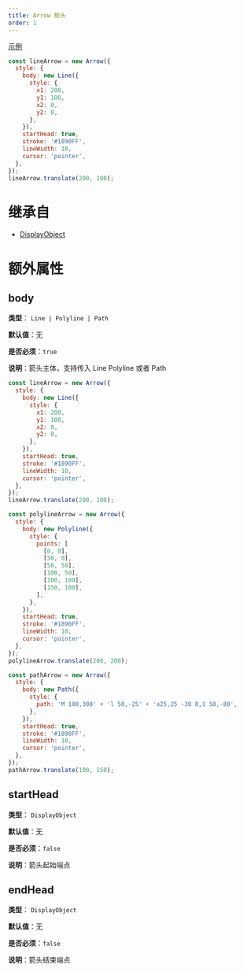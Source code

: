 ```yaml
---
title: Arrow 箭头
order: 1
---
```


[示例](/zh/examples/shape#arrow)

```javascript
const lineArrow = new Arrow({
  style: {
    body: new Line({
      style: {
        x1: 200,
        y1: 100,
        x2: 0,
        y2: 0,
      },
    }),
    startHead: true,
    stroke: '#1890FF',
    lineWidth: 10,
    cursor: 'pointer',
  },
});
lineArrow.translate(200, 100);
```

# 继承自

- [DisplayObject](/zh/docs/api/basic/display-object)

# 额外属性

## body

**类型**： `Line | Polyline | Path`

**默认值**：无

**是否必须**：`true`

**说明**：箭头主体，支持传入 Line Polyline 或者 Path

```javascript
const lineArrow = new Arrow({
  style: {
    body: new Line({
      style: {
        x1: 200,
        y1: 100,
        x2: 0,
        y2: 0,
      },
    }),
    startHead: true,
    stroke: '#1890FF',
    lineWidth: 10,
    cursor: 'pointer',
  },
});
lineArrow.translate(200, 100);

const polylineArrow = new Arrow({
  style: {
    body: new Polyline({
      style: {
        points: [
          [0, 0],
          [50, 0],
          [50, 50],
          [100, 50],
          [100, 100],
          [150, 100],
        ],
      },
    }),
    startHead: true,
    stroke: '#1890FF',
    lineWidth: 10,
    cursor: 'pointer',
  },
});
polylineArrow.translate(200, 200);

const pathArrow = new Arrow({
  style: {
    body: new Path({
      style: {
        path: 'M 100,300' + 'l 50,-25' + 'a25,25 -30 0,1 50,-80',
      },
    }),
    startHead: true,
    stroke: '#1890FF',
    lineWidth: 10,
    cursor: 'pointer',
  },
});
pathArrow.translate(100, 150);
```

## startHead

**类型**： `DisplayObject`

**默认值**：无

**是否必须**：`false`

**说明**：箭头起始端点

## endHead

**类型**： `DisplayObject`

**默认值**：无

**是否必须**：`false`

**说明**：箭头结束端点
